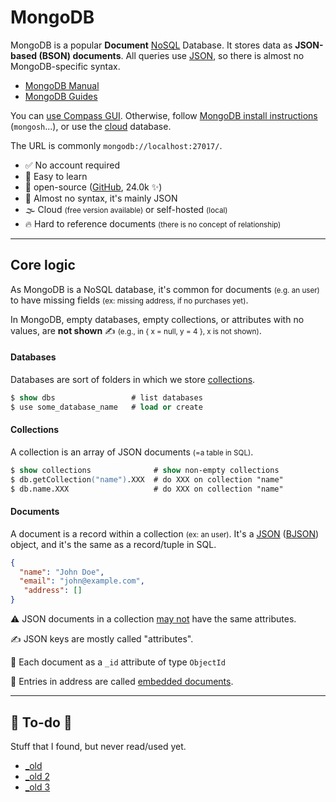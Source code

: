 # MongoDB

<div class="row row-cols-md-2"><div>

MongoDB is a popular **Document** [NoSQL](../index.md) Database. It stores data as **JSON-based (BSON) documents**. All queries use [JSON](/programming-languages/others/data/json.md), so there is almost no MongoDB-specific syntax.

* [MongoDB Manual](https://www.mongodb.com/docs/manual/introduction/)
* [MongoDB Guides](https://www.mongodb.com/docs/guides/)

You can [use Compass GUI](https://www.mongodb.com/products/compass). Otherwise, follow [MongoDB install instructions](https://www.mongodb.com/docs/manual/administration/install-community/) (`mongosh`...), or use the [cloud](https://www.mongodb.com/atlas/database) database.
</div><div>

The URL is commonly `mongodb://localhost:27017/`.

* ✅ No account required
* 🌱 Easy to learn
* 🤝 open-source ([GitHub](https://github.com/mongodb/mongo), 24.0k ✨)
* 🚀 Almost no syntax, it's mainly JSON
* 🌫️ Cloud <small>(free version available)</small> or self-hosted <small>(local)</small>
* 🔥 Hard to reference documents <small>(there is no concept of relationship)</small>
</div></div>

<hr class="sep-both">

## Core logic

<div class="row row-cols-md-2"><div>

As MongoDB is a NoSQL database, it's common for documents <small>(e.g. an user)</small> to have missing fields <small>(ex: missing address, if no purchases yet)</small>.

In MongoDB, empty databases, empty collections, or attributes with no values, are **not shown** ✍️ <small>(e.g., in { x = null, y = 4 }, x is not shown)</small>.

#### Databases

Databases are sort of folders in which we store [collections](#collections).

```ps
$ show dbs                 # list databases
$ use some_database_name   # load or create
```

#### Collections

A collection is an array of JSON documents <small>(=a table in SQL)</small>.

```ps
$ show collections              # show non-empty collections
$ db.getCollection("name").XXX  # do XXX on collection "name"
$ db.name.XXX                   # do XXX on collection "name"
```
</div><div>

#### Documents

A document is a record within a collection <small>(ex: an user)</small>. It's a [JSON](/programming-languages/others/data/json.md) ([BJSON](https://www.mongodb.com/docs/mongodb-shell/reference/data-types/)) object, and it's the same as a record/tuple in SQL.

```json
{
  "name": "John Doe",
  "email": "john@example.com",
   "address": []
}
```

⚠️️ JSON documents in a collection [may not](https://www.mongodb.com/docs/manual/core/schema-validation/specify-json-schema/#std-label-schema-validation-json) have the same attributes.

✍️ JSON keys are mostly called "attributes".

🔑 Each document as a `_id` attribute of type `ObjectId`

📑 Entries in address are called [embedded documents](https://www.mongodb.com/basics/embedded-mongodb). 
</div></div>

<hr class="sep-both">

## 👻 To-do 👻

Stuff that I found, but never read/used yet.

<div class="row row-cols-md-2"><div>

* [_old](../nosql/mongodb/index.md)
* [_old 2](../nosql/mongo.md)
* [_old 3](../nosql/drivers/mongodb.md)
</div><div>


</div></div>